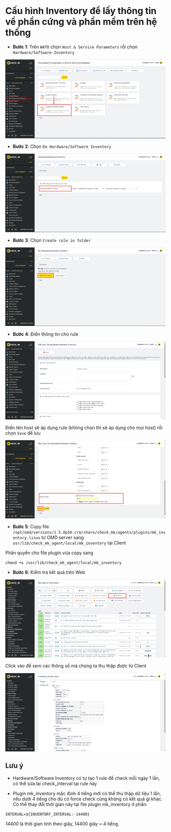 # Cấu hình Inventory để lấy thông tin về phần cứng và phần mềm trên hệ thống

- **Bước 1**: Trên `WATO` chọn `Host & Service Parameters` rồi chọn `Hardware/Software-Inventory`

<img src="img/153.jpg">

- **Bước 2**: Chọn `Do Hardware/Software Inventory`

<img src="img/154.jpg">

- **Bước 3**: Chọn `Create rule in folder`

<img src="img/155.jpg">

- **Bước 4**: Điền thông tin cho rule

<img src="img/157.jpg">

Điền tên host sẽ áp dụng rule (không chọn thì sẽ áp dụng cho mọi host) rồi chọn `Save` để lưu

<img src="img/156.jpg">

- **Bước 5**: Copy file `/opt/omd/versions/1.5.0p16.cre/share/check_mk/agents/plugins/mk_inventory.linux` từ OMD server sang `usr/lib/check_mk_agent/local/mk_inventory` tại Client

Phân quyền cho file plugin vừa copy sang

```
chmod +x /usr/lib/check_mk_agent/local/mk_inventory
```

- **Bước 6**: Kiểm tra kết quả trên Web

<img src="img/158.jpg">

Click vào để xem các thông số mà chúng ta thu thập được từ Client

<img src="img/159.jpg">

## Lưu ý

- Hardware/Software Inventory có tự tạo 1 rule để check mỗi ngày 1 lần, có thể sửa lại check_interval tại rule này

- Plugin mk_inventory mặc định 4 tiếng mới có thể thu thập dữ liệu 1 lần, nếu dưới 4 tiếng cho dù có force check cũng không có kết quả gì khác. Có thể thay đổi thời gian này tại file plugin mk_inventory ở phần:

```
INTERVAL=${INVENTORY_INTERVAL:-14400}
```

*14400* là thời gian tính theo giây, 14400 giây = 4 tiếng.